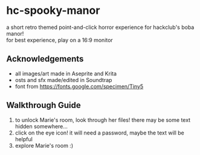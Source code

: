 # hc-spooky-manor  
a short retro themed point-and-click horror experience for hackclub's boba manor!  
for best experience, play on a 16:9 monitor

## Acknowledgements  
- all images/art made in Aseprite and Krita  
- osts and sfx made/edited in Soundtrap  
- font from https://fonts.google.com/specimen/Tiny5  

## Walkthrough Guide
1. to unlock Marie's room, look through her files! there may be some text hidden somewhere...  
2. click on the eye icon! it will need a password, maybe the text will be helpful
3. explore Marie's room :)